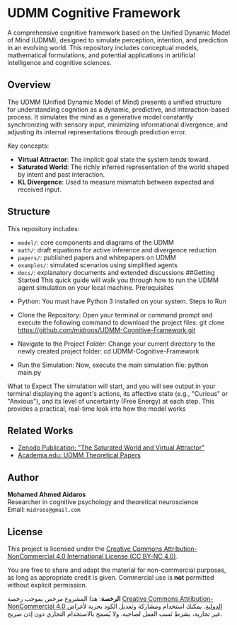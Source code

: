 # UDMM Cognitive Framework

A comprehensive cognitive framework based on the Unified Dynamic Model of Mind (UDMM), designed to simulate perception, intention, and prediction in an evolving world. This repository includes conceptual models, mathematical formulations, and potential applications in artificial intelligence and cognitive sciences.

## Overview

The UDMM (Unified Dynamic Model of Mind) presents a unified structure for understanding cognition as a dynamic, predictive, and interaction-based process. It simulates the mind as a generative model constantly synchronizing with sensory input, minimizing informational divergence, and adjusting its internal representations through prediction error.

Key concepts:
- **Virtual Attractor**: The implicit goal state the system tends toward.
- **Saturated World**: The richly inferred representation of the world shaped by intent and past interaction.
- **KL Divergence**: Used to measure mismatch between expected and received input.

## Structure

This repository includes:
- `model/`: core components and diagrams of the UDMM
- `math/`: draft equations for active inference and divergence reduction
- `papers/`: published papers and whitepapers on UDMM
- `examples/`: simulated scenarios using simplified agents
- `docs/`: explanatory documents and extended discussions
##Getting Started
This quick guide will walk you through how to run the UDMM agent simulation on your local machine.
Prerequisites
 * Python: You must have Python 3 installed on your system.
Steps to Run
 * Clone the Repository:
   Open your terminal or command prompt and execute the following command to download the project files:
   git clone https://github.com/midroos/UDMM-Cognitive-Framework.git

 * Navigate to the Project Folder:
   Change your current directory to the newly created project folder:
   cd UDMM-Cognitive-Framework

 * Run the Simulation:
   Now, execute the main simulation file:
   python main.py

What to Expect
The simulation will start, and you will see output in your terminal displaying the agent's actions, its affective state (e.g., "Curious" or "Anxious"), and its level of uncertainty (Free Energy) at each step. This provides a practical, real-time look into how the model works

## Related Works

- [Zenodo Publication: "The Saturated World and Virtual Attractor"](https://doi.org/10.5281/zenodo.15685254)
- [Academia.edu: UDMM Theoretical Papers](https://independent.academia.edu/MohamedAidaros)

## Author

**Mohamed Ahmed Aidaros**  
Researcher in cognitive psychology and theoretical neuroscience  
Email: `midroos@gmail.com`

## License

This project is licensed under the [Creative Commons Attribution-NonCommercial 4.0 International License (CC BY-NC 4.0)](https://creativecommons.org/licenses/by-nc/4.0/).

You are free to share and adapt the material for non-commercial purposes, as long as appropriate credit is given. Commercial use is **not** permitted without explicit permission.

**الرخصة**: هذا المشروع مرخص بموجب رخصة [Creative Commons Attribution-NonCommercial 4.0 الدولية](https://creativecommons.org/licenses/by-nc/4.0/deed.ar). يمكنك استخدام ومشاركة وتعديل الكود بحرية لأغراض غير تجارية، بشرط نَسب العمل لصاحبه. ولا يُسمح بالاستخدام التجاري دون إذن صريح.
